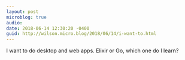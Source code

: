 ```yaml
---
layout: post
microblog: true
audio: 
date: 2018-06-14 12:30:20 -0400
guid: http://wilson.micro.blog/2018/06/14/i-want-to.html
---
```

I want to do desktop and web apps. Elixir or Go, which one do I learn?
